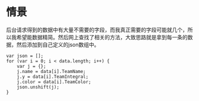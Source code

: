 情景
============
后台请求得到的数据中有大量不需要的字段，而我真正需要的字段可能就几个，所以我希望能数据精简。然后网上查找了相关的方法，大致思路就是拿到每一条的数据，然后添加到自己定义的json数组中。

```
var json = [];
for (var i = 0; i < data.length; i++) {
    var j = {};
    j.name = data[i].TeamName;
    j.y = data[i].TeamIntegral;
    j.color = data[i].TeamColor;
    json.unshift(j);
}
```